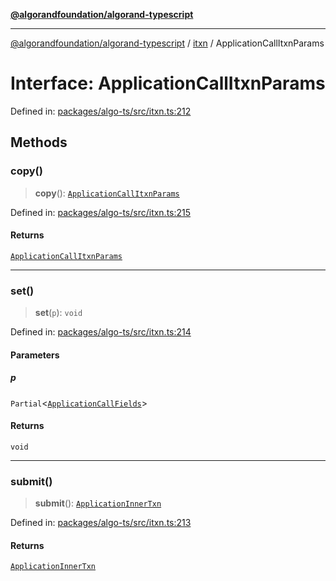 [**@algorandfoundation/algorand-typescript**](../../../README.md)

***

[@algorandfoundation/algorand-typescript](../../../README.md) / [itxn](../README.md) / ApplicationCallItxnParams

# Interface: ApplicationCallItxnParams

Defined in: [packages/algo-ts/src/itxn.ts:212](https://github.com/algorandfoundation/puya-ts/blob/main/packages/algo-ts/src/itxn.ts#L212)

## Methods

### copy()

> **copy**(): [`ApplicationCallItxnParams`](ApplicationCallItxnParams.md)

Defined in: [packages/algo-ts/src/itxn.ts:215](https://github.com/algorandfoundation/puya-ts/blob/main/packages/algo-ts/src/itxn.ts#L215)

#### Returns

[`ApplicationCallItxnParams`](ApplicationCallItxnParams.md)

***

### set()

> **set**(`p`): `void`

Defined in: [packages/algo-ts/src/itxn.ts:214](https://github.com/algorandfoundation/puya-ts/blob/main/packages/algo-ts/src/itxn.ts#L214)

#### Parameters

##### p

`Partial`\<[`ApplicationCallFields`](ApplicationCallFields.md)\>

#### Returns

`void`

***

### submit()

> **submit**(): [`ApplicationInnerTxn`](ApplicationInnerTxn.md)

Defined in: [packages/algo-ts/src/itxn.ts:213](https://github.com/algorandfoundation/puya-ts/blob/main/packages/algo-ts/src/itxn.ts#L213)

#### Returns

[`ApplicationInnerTxn`](ApplicationInnerTxn.md)
